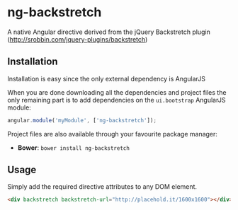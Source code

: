 # ng-backstretch

A native Angular directive derived from the jQuery Backstretch plugin (http://srobbin.com/jquery-plugins/backstretch)

## Installation

Installation is easy since the only external dependency is AngularJS

When you are done downloading all the dependencies and project files the only remaining part is to add dependencies on the `ui.bootstrap` AngularJS module:

```javascript
angular.module('myModule', ['ng-backstretch']);
```

Project files are also available through your favourite package manager:
* **Bower**: `bower install ng-backstretch`

## Usage
Simply add the required directive attributes to any DOM element.

```html
<div backstretch backstretch-url="http://placehold.it/1600x1600"></div>
```
